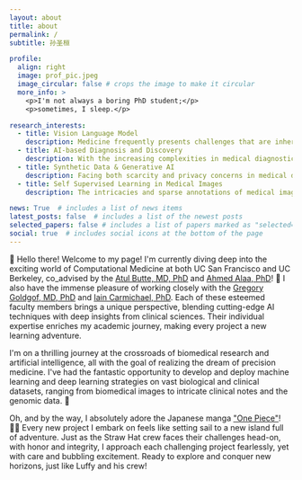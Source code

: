 ```yaml
---
layout: about
title: about
permalink: /
subtitle: 孙圣桓

profile:
  align: right
  image: prof_pic.jpeg
  image_circular: false # crops the image to make it circular
  more_info: >
    <p>I'm not always a boring PhD student;</p>
    <p>sometimes, I sleep.</p>

research_interests:
  - title: Vision Language Model
    description: Medicine frequently presents challenges that are inherently multi-modal, requiring both textual and visual understanding. My research in Vision Language Modeling seeks to enhance the AI's capability to interpret and act upon complex medical scenarios presented through images and textual prompts. Beyond this, I'm delving into building clinician trust in AI through transparent and reliable model behaviors.
  - title: AI-based Diagnosis and Discovery
    description: With the increasing complexities in medical diagnostics, I'm investigating the potential of AI to match or even surpass clinician accuracy in certain diagnostic tasks. My recent endeavors have led to the development of advanced tools tailored for leukemia detection and diagnosis, offering promising avenues for rapid and accurate disease identification.
  - title: Synthetic Data & Generative AI
    description: Facing both scarcity and privacy concerns in medical data, I view synthetic data as a transformative solution. Yet, its true potential is unlocked only when meeting clinical standards. I've pioneered human-in-the-loop techniques to achieve this, and I'm enthusiastic about pushing boundaries in this domain further.
  - title: Self Supervised Learning in Medical Images
    description: The intricacies and sparse annotations of medical imaging demand an approach beyond traditional supervised techniques. Venturing into self-supervised learning, I'm delving into the potential of discerning complex patterns in the absence of annotations. My interest lies in developing robust representation learning techniques, which can serve as a foundational bedrock when bridging image modality with other modalities such as clinical notes, electronic health records, genomic sequences, and wearable device data.

news: True  # includes a list of news items
latest_posts: false  # includes a list of the newest posts
selected_papers: false # includes a list of papers marked as "selected={true}"
social: true  # includes social icons at the bottom of the page
---
```

🚀 Hello there! Welcome to my page! I'm currently diving deep into the exciting world of Computational Medicine at both UC San Francisco and UC Berkeley, co_advised by the [Atul Butte, MD, PhD](https://profiles.ucsf.edu/atul.butte) and [Ahmed Alaa, PhD](https://ahmedmalaa.github.io/)! 🌟 I also have the immense pleasure of working closely with the [Gregory Goldgof, MD, PhD](https://www.mskcc.org/cancer-care/doctors/gregory-goldgof) and [Iain Carmichael, PhD](https://idc9.github.io/). Each of these esteemed faculty members brings a unique perspective, blending cutting-edge AI techniques with deep insights from clinical sciences. Their individual expertise enriches my academic journey, making every project a new learning adventure.

I'm on a thrilling journey at the crossroads of biomedical research and artificial intelligence, all with the goal of realizing the dream of precision medicine. I've had the fantastic opportunity to develop and deploy machine learning and deep learning strategies on vast biological and clinical datasets, ranging from biomedical images to intricate clinical notes and the genomic data. 🎉

Oh, and by the way, I absolutely adore the Japanese manga ["One Piece"](https://en.wikipedia.org/wiki/One_Piece)! 🏴‍☠️ Every new project I embark on feels like setting sail to a new island full of adventure. Just as the Straw Hat crew faces their challenges head-on, with honor and integrity, I approach each challenging project fearlessly, yet with care and bubbling excitement. Ready to explore and conquer new horizons, just like Luffy and his crew!

